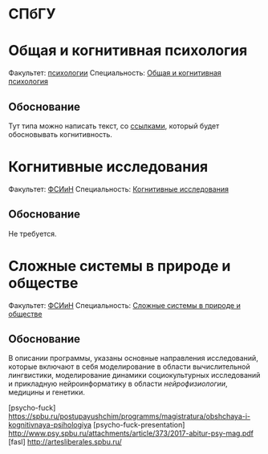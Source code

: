 СПбГУ
=====

# Общая и когнитивная психология

Факультет: [психологии](psycho-fuck)
Специальность: [Общая и когнитивная психология](psycho-fuck-presentation)

## Обоснование

Тут типа можно написать текст, со [ссылками](https://google.com), который будет
обосновывать когнитивность.


# Когнитивные исследования

Факультет: [ФСИиН](fasl)
Специальность: [Когнитивные исследования](https://spbu.ru/postupayushchim/programms/magistratura/kognitivnye-issledovaniya)

## Обоснование

Не требуется.

# Сложные системы в природе и обществе

Факультет: [ФСИиН](fasl)
Специальность: [Сложные системы в природе и обществе](https://spbu.ru/postupayushchim/programms/magistratura/slozhnye-sistemy-v-prirode-i-obshchestve)

## Обоснование

В описании программы, указаны основные направления исследований, которые
включают в себя моделирование в области вычислительной лингвистики,
моделирование динамики социокультурных исследований и прикладную
нейроинформатику в области _нейрофизиологии_, медицины и генетики.

[psycho-fuck] https://spbu.ru/postupayushchim/programms/magistratura/obshchaya-i-kognitivnaya-psihologiya
[psycho-fuck-presentation] http://www.psy.spbu.ru/attachments/article/373/2017-abitur-psy-mag.pdf
[fasl] http://artesliberales.spbu.ru/
